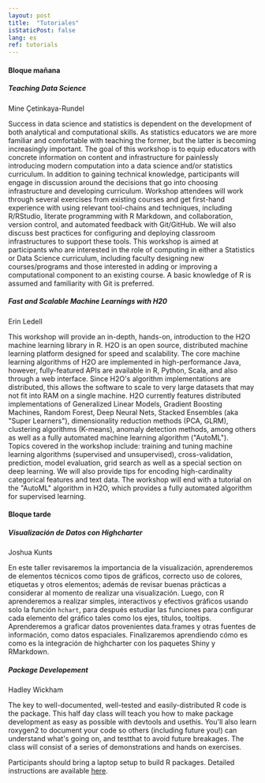 ```yaml
---
layout: post
title:  "Tutoriales"
isStaticPost: false
lang: es
ref: tutorials
---
```


#### Bloque mañana

##### Teaching Data Science
Mine Çetinkaya-Rundel

Success in data science and statistics is dependent on the development of both analytical and computational skills. As statistics educators we are more familiar and comfortable with teaching the former, but the latter is becoming increasingly important. The goal of this workshop is to equip educators with concrete information on content and infrastructure for painlessly introducing modern computation into a data science and/or statistics curriculum. In addition to gaining technical knowledge, participants will engage in discussion around the decisions that go into choosing infrastructure and developing curriculum. Workshop attendees will work through several exercises from existing courses and get first-hand experience with using relevant tool-chains and techniques, including R/RStudio, literate programming with R Markdown, and collaboration, version control, and automated feedback with Git/GitHub. We will also discuss best practices for configuring and deploying classroom infrastructures to support these tools. This workshop is aimed at participants who are interested in the role of computing in either a Statistics or Data Science curriculum, including
faculty designing new courses/programs and those interested in adding or improving a computational component to an existing course. A basic knowledge of R is assumed and familiarity with Git is preferred.



##### Fast and Scalable Machine Learnings with H20
Erin Ledell

This workshop will provide an in-depth, hands-on, introduction to the H2O machine learning library in R.  H2O is an open source, distributed machine learning platform designed for speed and scalability.  The core machine learning algorithms of H2O are implemented in high-performance Java, however, fully-featured APIs are available in R, Python, Scala, and also through a web interface. Since H2O's algorithm implementations are distributed, this allows the software to scale to very large datasets that may not fit into RAM on a single machine. H2O currently features distributed implementations of Generalized Linear Models, Gradient Boosting Machines, Random Forest, Deep Neural Nets, Stacked Ensembles (aka "Super Learners"), dimensionality reduction methods (PCA, GLRM), clustering algorithms (K-means), anomaly detection methods, among others as well as a fully automated machine learning algorithm ("AutoML").   
Topics covered in the workshop include: training and tuning machine learning algorithms (supervised and unsupervised), cross-validation, prediction, model evaluation, grid search as well as a special section on deep learning.  We will also provide tips for encoding high-cardinality categorical features and text data.  The workshop will end with a tutorial on the "AutoML" algorithm in H2O, which provides a fully automated algorithm for supervised learning. 




#### Bloque tarde

##### Visualización de Datos con Highcharter
Joshua Kunts

En este taller revisaremos la importancia de la visualización, aprenderemos de elementos técnicos como tipos de gráficos, correcto uso de colores, etiquetas y otros elementos; además de revisar buenas prácticas a considerar al momento de realizar una visualización. Luego, con R aprenderemos a realizar simples, interactivos y efectivos gráficos usando solo la función `hchart`, para después estudiar las funciones para configurar cada elemento del gráfico tales como los ejes, títulos, tooltips. Aprenderemos a graficar datos provenientes data.frames y otras fuentes de información, como datos espaciales. Finalizaremos aprendiendo cómo es como es la integración de highcharter con los paquetes Shiny y RMarkdown.


##### Package Developement
Hadley Wickham

The key to well-documented, well-tested and easily-distributed R code is the package. This half day class will teach you how to make package development as easy as possible with devtools and usethis. You'll also learn roxygen2 to document your code so others (including future you!) can understand what's going on, and testthat to avoid future breakages. The class will consist of a series of demonstrations and hands on exercises. 

Participants should bring a laptop setup to build R packages. Detailed instructions are available [here](https://r-pkgs.org/intro.html#intro-prep).